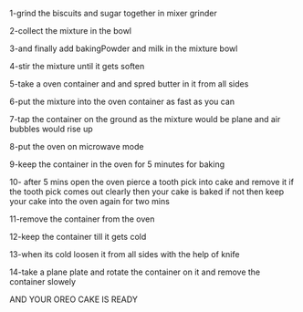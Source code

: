 1-grind the biscuits and sugar together in mixer grinder

2-collect the mixture in the bowl

3-and finally add bakingPowder and milk in the mixture bowl

4-stir the mixture until it gets soften

5-take a  oven container and and spred butter in it from all sides

6-put the mixture into the oven container as fast as you can

7-tap the container on the ground as the mixture would be plane and air bubbles would rise up

8-put the  oven on microwave mode 

9-keep the container in the oven for 5 minutes for baking

10- after 5 mins open the oven pierce a tooth pick into cake and remove it if the tooth pick comes out clearly then your cake is baked if not then keep your cake into the oven again for two mins

11-remove the container from the oven 

12-keep the container till it gets cold 

13-when its cold loosen it from all sides with the help of knife

14-take a plane plate and rotate the container on it and remove the container slowely 


AND YOUR OREO CAKE IS READY

